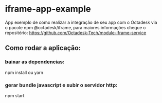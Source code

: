 # iframe-app-example
App exemplo de como realizar a integração de seu app com o Octadesk via o pacote npm @octadesk/iframe,
para maiores informações cheque o repositório: https://github.com/Octadesk-Tech/module-iframe-service

## Como rodar a aplicação:

### baixar as dependencias:
npm install ou yarn

### gerar bundle javascript e subir o servidor http:
npm start
